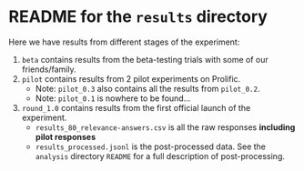 # README for the `results` directory

Here we have results from different stages of the experiment:

1. `beta` contains results from the beta-testing trials with some of our friends/family.
2. `pilot` contains results from 2 pilot experiments on Prolific.
    - Note: `pilot_0.3` also contains all the results from `pilot_0.2`.
    - Note: `pilot_0.1` is nowhere to be found...
3. `round_1.0` contains results from the first official launch of the experiment. 
    - `results_80_relevance-answers.csv` is all the raw responses **including pilot responses**
    - `results_processed.jsonl` is the post-processed data. 
      See the `analysis` directory `README` for a full description of post-processing.